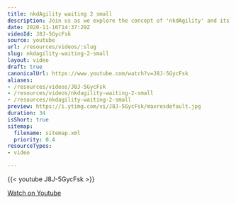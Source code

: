 ```yaml
---
title: nkdAgility waiting 2 small
description: Join us as we explore the concept of 'nkdAgility' and its impact on efficiency. Discover how waiting can be minimised for optimal performance!
date: 2020-11-16T14:37:29Z
videoId: J8J-5GycFsk
source: youtube
url: /resources/videos/:slug
slug: nkdagility-waiting-2-small
layout: video
draft: true
canonicalUrl: https://www.youtube.com/watch?v=J8J-5GycFsk
aliases:
- /resources/videos/J8J-5GycFsk
- /resources/videos/nkdagility-waiting-2-small
- /resources/nkdagility-waiting-2-small
preview: https://i.ytimg.com/vi/J8J-5GycFsk/maxresdefault.jpg
duration: 34
isShort: true
sitemap:
  filename: sitemap.xml
  priority: 0.4
resourceTypes:
- video

---
```

{{< youtube J8J-5GycFsk >}} 
  
 [Watch on Youtube](https://www.youtube.com/watch?v=J8J-5GycFsk)

